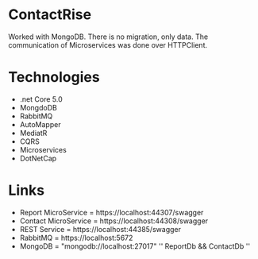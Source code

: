 
# ContactRise #
Worked with MongoDB. There is no migration, only data.
The communication of Microservices was done over HTTPClient.


# Technologies #
- .net Core 5.0
- MongdoDB
- RabbitMQ
- AutoMapper
- MediatR
- CQRS
- Microservices
- DotNetCap

# Links #
- Report MicroService = https://localhost:44307/swagger
- Contact MicroService = https://localhost:44308/swagger
- REST Service = https://localhost:44385/swagger
- RabbitMQ =  https://localhost:5672
- MongoDB =  "mongodb://localhost:27017" '' ReportDb && ContactDb ''
